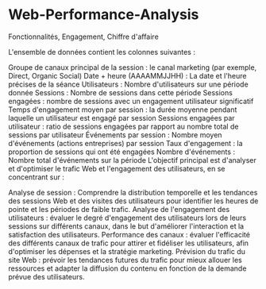 # Web-Performance-Analysis
Fonctionnalités, Engagement, Chiffre d'affaire

L'ensemble de données contient les colonnes suivantes :

Groupe de canaux principal de la session : le canal marketing (par exemple, Direct, Organic Social)
Date + heure (AAAAMMJJHH) : La date et l'heure précises de la séance
Utilisateurs : Nombre d'utilisateurs sur une période donnée
Sessions : Nombre de sessions dans cette période
Sessions engagées : nombre de sessions avec un engagement utilisateur significatif
Temps d'engagement moyen par session : la durée moyenne pendant laquelle un utilisateur est engagé par session
Sessions engagées par utilisateur : ratio de sessions engagées par rapport au nombre total de sessions par utilisateur
Événements par session : Nombre moyen d'événements (actions entreprises) par session
Taux d'engagement : la proportion de sessions qui ont été engagées
Nombre d'événements : Nombre total d'événements sur la période
L'objectif principal est d'analyser et d'optimiser le trafic Web et l'engagement des utilisateurs, en se concentrant sur :

Analyse de session : Comprendre la distribution temporelle et les tendances des sessions Web et des visites des utilisateurs pour identifier les heures de pointe et les périodes de faible trafic.
Analyse de l'engagement des utilisateurs : évaluer le degré d'engagement des utilisateurs lors de leurs sessions sur différents canaux, dans le but d'améliorer l'interaction et la satisfaction des utilisateurs.
Performance des canaux : évaluer l'efficacité des différents canaux de trafic pour attirer et fidéliser les utilisateurs, afin d'optimiser les dépenses et la stratégie marketing.
Prévision du trafic du site Web : prévoir les tendances futures du trafic pour mieux allouer les ressources et adapter la diffusion du contenu en fonction de la demande prévue des utilisateurs.
